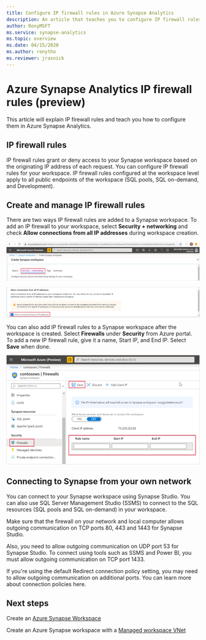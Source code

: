 ```yaml
---
title: Configure IP firewall rules in Azure Synapse Analytics 
description: An article that teaches you to configure IP firewall rules in Azure Synapse Analytics 
author: RonyMSFT 
ms.service: synapse-analytics 
ms.topic: overview 
ms.date: 04/15/2020 
ms.author: ronytho 
ms.reviewer: jrasnick
---
```




# Azure Synapse Analytics IP firewall rules (preview)

This article will explain IP firewall rules and teach you how to configure them in Azure Synapse Analytics.

## IP firewall rules

IP firewall rules grant or deny access to your Synapse workspace based on the originating IP address of each request. You can configure IP firewall rules for your workspace. IP firewall rules configured at the workspace level apply to all public endpoints of the workspace (SQL pools, SQL on-demand, and Development).

## Create and manage IP firewall rules

There are two ways IP firewall rules are added to a Synapse workspace. To add an IP firewall to your workspace, select **Security + networking** and check **Allow connections from all IP addresses** during workspace creation.

![Azure portal Synapse workspace IP configuration.](./media/synpase-workspace-ip-firewall/ip-firewall-1.png)

![Azure portal Synapse workspace IP configuration.](./media/synpase-workspace-ip-firewall/ip-firewall-2.png)

You can also add IP firewall rules to a Synapse workspace after the workspace is created. Select **Firewalls** under **Security** from Azure portal. To add a new IP firewall rule, give it a name, Start IP, and End IP. Select **Save** when done.

![Azure Synapse workspace IP configuration in Azure portal.](./media/synpase-workspace-ip-firewall/ip-firewall-3.png)

## Connecting to Synapse from your own network

You can connect to your Synapse workspace using Synapse Studio. You can also use SQL Server Management Studio (SSMS) to connect to the SQL resources (SQL pools and SQL on-demand) in your workspace.

Make sure that the firewall on your network and local computer allows outgoing communication on TCP ports 80, 443 and 1443 for Synapse Studio.

Also, you need to allow outgoing communication on UDP port 53 for Synapse Studio. To connect using tools such as SSMS and Power BI, you must allow outgoing communication on TCP port 1433.

If you're using the default Redirect connection policy setting, you may need to allow outgoing communication on additional ports. You can learn more about connection policies here.

## Next steps

Create an [Azure Synapse Workspace](../quickstart-create-workspace.md)

Create an Azure Synapse workspace with a [Managed workspace VNet](./synapse-workspace-managed-vnet.md)